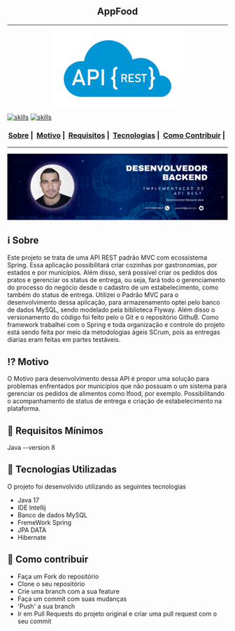 <h2 align="center">AppFood</h2>

___


<p align="center">
  <img src="https://github.com/Ualace36/dataImag/blob/main/apiLogo.png" width="300" heigth="300">
</p>

[![skills](https://img.shields.io/badge/Spring-6DB33F?style=for-the-badge&logo=spring&logoColor=white)](https://spring.io/projects/spring-boot/)
[![skills](https://img.shields.io/badge/Java-ED8B00?style=for-the-badge&logo=java&logoColor=white)](https://docs.oracle.com/en/java/)


<h3 align="center">
  <a href="#information_source-sobre">Sobre</a>&nbsp;|&nbsp;
  <a href="#interrobang-motivo">Motivo</a>&nbsp;|&nbsp;
  <a href="#seedling-requisitos-mínimos">Requisitos</a>&nbsp;|&nbsp;
  <a href="#rocket-tecnologias-utilizadas">Tecnologias</a>&nbsp;|&nbsp;
  <a href="#link-como-contribuir">Como Contribuir</a>&nbsp;|&nbsp;
</h3>

___

<img src="https://github.com/Ualace36/dataImag/blob/main/banner-linkedin.png" width="1200">


## :information_source: Sobre

Este projeto se trata de uma API REST padrão MVC com ecossistema Spring. Essa aplicação possibilitará criar cozinhas por gastronomias, por estados e por municípios. Além disso, será possível criar os pedidos dos pratos e gerenciar os status de entrega, ou seja, fará todo o gerenciamento do processo do negócio desde o cadastro de um estabelecimento, como também do status de entrega. Utilizei o Padrão MVC para o desenvolvimento dessa aplicação, para armazenamento optei pelo banco de dados MySQL, sendo modelado pela biblioteca Flyway. Além disso o versionamento do código foi feito pelo o Git e o repositório GithuB. Como framework trabalhei com o Spring e toda organização e controle do projeto está sendo feita por meio da metodologias ágeis SCrum, pois as entregas diarias eram feitas em partes testáveis.

## :interrobang: Motivo

O Motivo para desenvolvimento dessa API é propor uma solução para problemas enfrentados por municípios que não possuam o um sistema para gerenciar os pedidos de alimentos como Ifood, por exemplo. Possibilitando o acompanhamento de status de entrega e criação de estabelecimento na plataforma.

## :seedling: Requisitos Mínimos

Java --version 8

## :rocket: Tecnologias Utilizadas 

O projeto foi desenvolvido utilizando as seguintes tecnologias

- Java 17
- IDE Intellij
- Banco de dados MySQL
- FremeWork Spring
- JPA DATA
- Hibernate

## :link: Como contribuir 

- Faça um Fork do repositório
- Clone o seu repositório
- Crie uma branch com a sua feature
- Faça um commit com suas mudanças
- 'Push' a sua branch
- Ir em Pull Requests do projeto original e criar uma pull request com o seu commit
